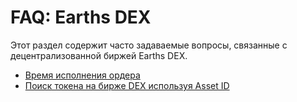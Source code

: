 # FAQ: Earths DEX

Этот раздел содержит часто задаваемые вопросы, связанные с децентрализованной биржей Earths DEX.

* [Время исполнения ордера](earths-dex/order-time.md)
* [Поиск токена на бирже DEX используя Asset ID](earths-dex/asset-id.md)

